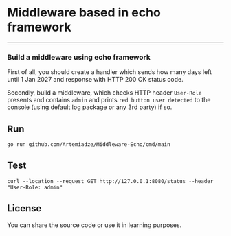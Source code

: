 # Middleware based in echo framework
---

### Build a middleware using echo framework

First of all, you should create a handler which sends how many days left until 1 Jan 2027 and response with HTTP 200 OK status code.

Secondly, build a middleware, which checks HTTP header `User-Role` presents and contains `admin` and prints `red button user detected` to the console (using default log package or any 3rd party) if so.

## Run

```shell
go run github.com/Artemiadze/Middleware-Echo/cmd/main
```

## Test

```shell
curl --location --request GET http://127.0.0.1:8080/status --header "User-Role: admin"
```

## License

You can share the source code or use it in learning purposes.